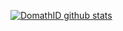 [![ DomathID github stats](https://github-readme-stats.vercel.app/api?username=DomathID&show_icons=true&title_color=009999&icon_color=009999)](https://wibu-tech.eu.org)

